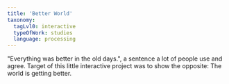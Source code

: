 ```yaml
---
title: 'Better World'
taxonomy:
  tagLvl0: interactive
  typeOfWork: studies
  language: processing
---
```

"Everything was better in the old days.", a sentence a lot of people use and agree. Target of this little interactive project was to show the opposite: The world is getting better.
